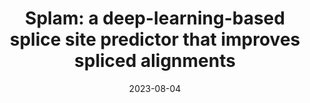 ---
title: "Splam: a deep-learning-based splice site predictor that improves spliced alignments"
collection: publications
permalink: https://doi.org/10.1101/2023.07.27.550754
excerpt: ''
date: 2023-08-04
venue: '<b>bioRxiv</b>'
citation: <b style=color:#ad0000>Kuan-Hao Chao*</b>, Alan Mao, Steven L Salzberg, Mihaela Pertea* (2022). Splam&#58; a deep-learning-based splice site predictor that improves spliced alignments, <i><b>bioRxiv</b></i>, <a href=https://doi.org/10.1101/2023.07.27.550754>https://doi.org/10.1101/2023.07.27.550754</a></div>
citationbib: '@article{chao2023splam,\n
  \ttitle={Splam: a deep-learning-based splice site predictor that improves spliced alignments},\n
  \tauthor={Chao, Kuan-Hao and Mao, Alan and Salzberg, Steven L and Pertea, Mihaela},\n
  \tjournal={bioRxiv},\n
  \tpages={2023--07},\n
  \tyear={2023},\n
  \tpublisher={Cold Spring Harbor Laboratory}\n
}'
doi: 'https://doi.org/10.1101/2023.07.27.550754'
pdf: 'https://www.biorxiv.org/content/10.1101/2023.07.27.550754v2.full.pdf'
code: 'https://github.com/Kuanhao-Chao/splam'
documentation: 'http://ccb.jhu.edu/splam/'
poster: 'https://storage.googleapis.com/storage.khchao.com/JHU%20PhD/ISMB-ECCB2023/splam_poster_ismb.pdf'
authors: '<b style="color:#ad0000">Kuan-Hao Chao*</b>, Alan Mao, Steven L Salzberg, Mihaela Pertea*'
altmetric: "<div class='altmetric-embed' data-badge-type='1' data-doi='10.1101/2022.10.15.512390' style='display:inline;'></div>"
altmetric_inside: "<div data-badge-type='donut' class='altmetric-embed' data-badge-popover='left' data-doi='10.1101/2022.10.15.512390' style='display:inline;'></div>"
SJR: '<a href="https://www.scimagojr.com/journalsearch.php?q=19700182013&amp;tip=sid&amp;exact=no" title="SCImago Journal &amp; Country Rank"><img border="0" src="https://www.scimagojr.com/journal_img.php?id=19700182013" style="width:235px; height: 250px;object-fit: cover;display: inline; margin-top:20px;" alt="SCImago Journal &amp; Country Rank"  /></a>'
license: '<a href="https://opensource.org/licenses/MIT" target="_blank"><img src="https://img.shields.io/badge/License-MIT-yellow.svg"></a>'
platforms:
superviser_clean:
  - "Ben Langmead"
research_clean: "WGT"
---